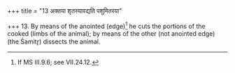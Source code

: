 +++
title = "13 अक्तया शृतस्यावद्यति पशुमितरया"

+++
13. By means of the anointed (edge)[^1] he cuts the portions of the cooked (limbs of the animal); by means of the other (not anointed edge) (the Śamitr̥) dissects the animal.  


[^1]: If MS III.9.6; see VII.24.12.  

